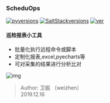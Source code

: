 ### ScheduOps

[![pyversions](https://img.shields.io/badge/Python-2.7,3.7-blue.svg)]()
[![SaltStackversions](https://img.shields.io/badge/paramiko-2.4.0-red.svg)]()
[![ver](https://img.shields.io/badge/release-v1.1-yellow.svg)]()

#### 巡检报表小工具
- 批量化执行远程命令或脚本  
- 定制化报表,excel,pyecharts等
- 可对采集的结果进行分析比对   


![img](https://wxt.sinaimg.cn/thumb300/006zTkUSgy1g9ybe8oj1pj31ca0du0wy.jpg?tags=%5B%5D)


> Author: 卫振 （weizhen）      
> 2019.12.16  
